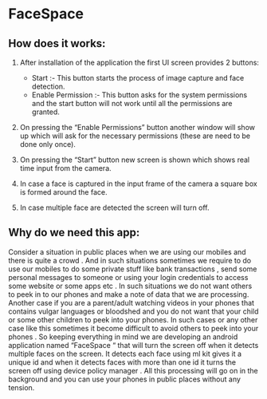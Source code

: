 # FaceSpace

## How does it works:

1. After installation of the application the first UI screen provides 2 buttons:  
   * Start :- This button starts the process of image capture and face detection.  
   * Enable Permission :- This button asks for the system permissions and the start button will not work until all the permissions are granted.
   
2. On pressing the “Enable Permissions” button  another window will show up  which will ask for the necessary permissions (these are need to be done only once).

3. On pressing the “Start” button new screen is shown which shows real time input from the camera.

4. In case a face is captured in the input frame of the camera a square box is formed around the face.

5.	In case multiple face are detected the screen will turn off.

## Why do we need this app:

Consider a situation  in public places  when we  are using  our mobiles and there is quite a crowd  . And in such situations sometimes we require to do use our mobiles to do some private stuff like bank transactions , send some personal messages to someone or using your login credentials to access some website or some apps etc .
In such situations we do not want others to peek in to our phones and make a note of data that we are processing.
 Another case if you are a parent/adult watching videos in your phones that contains vulgar languages or bloodshed and you do not want that your child or some other children to peek into your phones.
In such cases or any other case like this sometimes it become difficult to avoid others to peek into your phones . So keeping everything in mind we are developing an android application named “FaceSpace “ that will turn the screen off  when it detects multiple faces on the screen. It detects each face using ml kit gives it a unique id and when it detects faces with more than one id it turns the screen off using device policy manager . All this processing will go on in the background and you can use your phones in public places without any tension.

